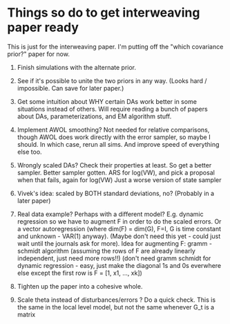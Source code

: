 Things so do to get interweaving paper ready
==========

This is just for the interweaving paper. I'm putting off the "which covariance prior?" paper for now.

1. Finish simulations with the alternate prior.

2. See if it's possible to unite the two priors in any way. (Looks hard / impossible. Can save for later paper.)

3. Get some intuition about WHY certain DAs work better in some situations instead of others. Will require reading a bunch of papers about DAs, parameterizations, and EM algorithm stuff.

4. Implement AWOL smoothing? Not needed for relative comparisons, though AWOL does work directly with the error sampler, so maybe I should. In which case, rerun all sims. And improve speed of everything else too.

5. Wrongly scaled DAs? Check their properties at least. So get a better sampler.
   Better sampler gotten. ARS for log(VW), and pick a proposal when that fails, again for log(VW)
   Just a worse version of state sampler

6. Vivek's idea: scaled by BOTH standard deviations, no? (Probably in a later paper)

7. Real data example? Perhaps with a different model? E.g. dynamic regression so we have to augment F in order to do the scaled errors. Or a vector autoregression (where dim(F) = dim(G), F=I, G is time constant and unknown - VAR(1) anyway). (Maybe don't need this yet - could just wait until the journals ask for more).
   Idea for augmenting F: gramm - schmidt algorithm (assuming the rows of F are already linearly independent, just need more rows!!) 
   (don't need gramm schmidt for dynamic regression - easy, just make the diagonal 1s and 0s everwhere else except the first row is F = [1, x1, ..., xk])

8. Tighten up the paper into a cohesive whole.

9. Scale theta instead of disturbances/errors ? Do a quick check.
   This is the same in the local level model, but not the same whenever G_t is a matrix
